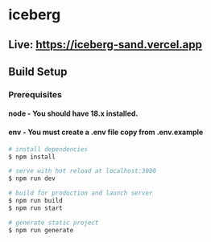 # iceberg
## Live: https://iceberg-sand.vercel.app
## Build Setup

### Prerequisites
#### node - You should have 18.x installed.
#### env - You must create a .env file copy from .env.example


```bash
# install dependencies
$ npm install

# serve with hot reload at localhost:3000
$ npm run dev

# build for production and launch server
$ npm run build
$ npm run start

# generate static project
$ npm run generate
```

